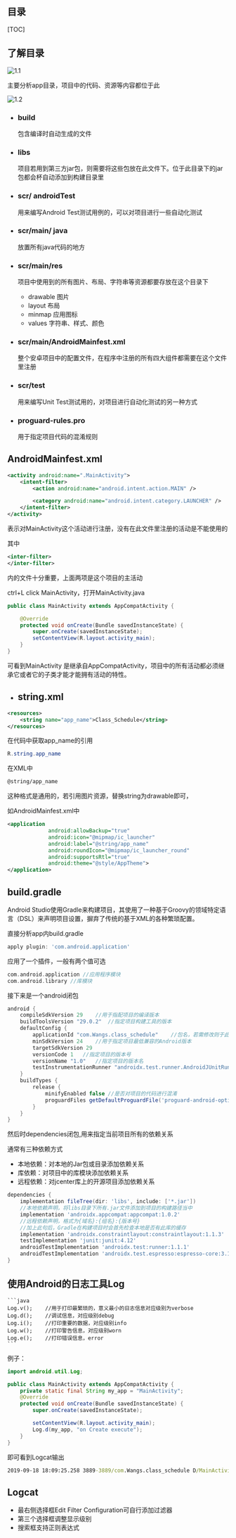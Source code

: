 ## 目录

[TOC]



## 了解目录

![1.1](1.1.png)

主要分析app目录，项目中的代码、资源等内容都位于此

![1.2](1.2.png)

* ### build

  包含编译时自动生成的文件

* ### libs

  项目若用到第三方jar包，则需要将这些包放在此文件下。位于此目录下的jar包都会杯自动添加到构建目录里

* ### scr/ androidTest

  用来编写Android Test测试用例的，可以对项目进行一些自动化测试

* ### scr/main/ java

  放置所有java代码的地方

* ### scr/main/res

  项目中使用到的所有图片、布局、字符串等资源都要存放在这个目录下

    * drawable 图片
    * layout 布局
    * minmap 应用图标
    * values 字符串、样式、颜色

* ### scr/main/AndroidMainfest.xml

  整个安卓项目中的配置文件，在程序中注册的所有四大组件都需要在这个文件里注册

* ### scr/test

  用来编写Unit Test测试用的，对项目进行自动化测试的另一种方式

* ### proguard-rules.pro

  用于指定项目代码的混淆规则

## AndroidMainfest.xml

```xml
<activity android:name=".MainActivity">
    <intent-filter>
        <action android:name="android.intent.action.MAIN" />

        <category android:name="android.intent.category.LAUNCHER" />
    </intent-filter>
</activity>
```

表示对MainActivity这个活动进行注册，没有在此文件里注册的活动是不能使用的

其中

``` xml
<inter-filter>
</inter-filter>
```

内的文件十分重要，上面两项是这个项目的主活动

ctrl+L click MainActivity，打开MainActivity.java

``` java
public class MainActivity extends AppCompatActivity {

    @Override
    protected void onCreate(Bundle savedInstanceState) {
        super.onCreate(savedInstanceState);
        setContentView(R.layout.activity_main);
    }
}
```

可看到MainActivity 是继承自AppCompatActivity，项目中的所有活动都必须继承它或者它的子类才能才能拥有活动的特性。

* ## string.xml

``` xml
<resources>
    <string name="app_name">Class_Schedule</string>
</resources>
```

在代码中获取app_name的引用

``` java
R.string.app_name
```

在XML中

``` xml
@string/app_name
```

这种格式是通用的，若引用图片资源，替换string为drawable即可，

如AndroidMainfest.xml中

```xml
<application
             android:allowBackup="true"
             android:icon="@mipmap/ic_launcher"
             android:label="@string/app_name"
             android:roundIcon="@mipmap/ic_launcher_round"
             android:supportsRtl="true"
             android:theme="@style/AppTheme">
</application>
```

## build.gradle

Android Studio使用Gradle来构建项目，其使用了一种基于Groovy的领域特定语言（DSL）来声明项目设置，摒弃了传统的基于XML的各种繁琐配置。

直接分析app内build.gradle

``` gradle
apply plugin: 'com.android.application'
```

应用了一个插件，一般有两个值可选

``` gradle
com.android.application //应用程序模块
com.android.library //库模块
```

接下来是一个android闭包

```  gradle
android {
    compileSdkVersion 29	//用于指配项目的编译版本
    buildToolsVersion "29.0.2"	//指定项目构建工具的版本
    defaultConfig {
        applicationId "com.Wangs.class_schedule"	//包名，若需修改则于此处修改
        minSdkVersion 24	//用于指定项目最低兼容的Android版本
        targetSdkVersion 29	
        versionCode 1	//指定项目的版本号
        versionName "1.0"	//指定项目的版本名
        testInstrumentationRunner "androidx.test.runner.AndroidJUnitRunner"
    }
    buildTypes {
        release {
            minifyEnabled false //是否对项目的代码进行混淆
            proguardFiles getDefaultProguardFile('proguard-android-optimize.txt'), 'proguard-rules.pro'	//指定混淆时使用的规则文件
        }
    }
}
```

然后时dependencies闭包,用来指定当前项目所有的依赖关系

通常有三种依赖方式

* 本地依赖：对本地的Jar包或目录添加依赖关系
* 库依赖：对项目中的库模块添加依赖关系
* 远程依赖：对jcenter库上的开源项目添加依赖关系

``` gradle
dependencies {
    implementation fileTree(dir: 'libs', include: ['*.jar'])	
    //本地依赖声明，将libs目录下所有.jar文件添加到项目的构建路径当中
    implementation 'androidx.appcompat:appcompat:1.0.2'
    //远程依赖声明，格式为{域名}:{组名}:{版本号}
    //加上此句后，Gradle在构建项目时会首先检查本地是否有此库的缓存
    implementation 'androidx.constraintlayout:constraintlayout:1.1.3'
    testImplementation 'junit:junit:4.12'
    androidTestImplementation 'androidx.test:runner:1.1.1'
    androidTestImplementation 'androidx.test.espresso:espresso-core:3.1.1'
}
```

## 使用Android的日志工具Log
    ```java
    Log.v(); 	//用于打印最繁琐的，意义最小的日志信息对应级别为verbose
    Log.d(); 	//调试信息，对应级别debug
    Log.i();	//打印重要的数据，对应级别info
    Log.w();	//打印警告信息，对应级别worn
    Log.e();	//打印错误信息，error
    ```

例子：

``` java
import android.util.Log;

public class MainActivity extends AppCompatActivity {
    private static final String my_app = "MainActivity";
    @Override
    protected void onCreate(Bundle savedInstanceState) {
        super.onCreate(savedInstanceState);

        setContentView(R.layout.activity_main);
        Log.d(my_app, "on Create execute");
    }
}
```

即可看到Logcat输出

``` bat
2019-09-18 18:09:25.258 3889-3889/com.Wangs.class_schedule D/MainActivity: on Create execute
```

## Logcat

  * 最右侧选择框Edit Filter Configuration可自行添加过滤器
  * 第三个选择框调整显示级别
  * 搜索框支持正则表达式